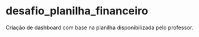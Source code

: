 # desafio_planilha_financeiro

Criação de dashboard com base na planilha disponibilizada pelo professor.
